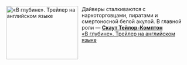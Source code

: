 <!--2025-01-03 20:00:11-->
<div class="yb">
  <div class="rss smaller1 kino_kino"><a href="https://www.kino-teatr.ru/video/44947/" title="«В глубине». Трейлер на английском языке"><img src="https://www.kino-teatr.ru/video/7/4/44947/poster.jpg" width="196" height="147" align="left" hspace="5" style="margin: 0px 10px 0px 5px" alt="«В глубине». Трейлер на английском языке"/></a>Дайверы сталкиваются с наркоторговцами, пиратами и смертоносной белой акулой. В главной роли — <a href=https://www.kino-teatr.ru/kino/acter/w/hollywood/78535/bio/ target=_blank><strong>Скаут Тейлор-Комптон</strong></a> <br><a class="light" href="https://www.kino-teatr.ru/video/44947/">«В глубине». Трейлер на английском языке</a></div>
</div>
